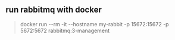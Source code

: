 ## run rabbitmq with docker

> docker run --rm -it --hostname my-rabbit -p 15672:15672 -p 5672:5672 rabbitmq:3-management
